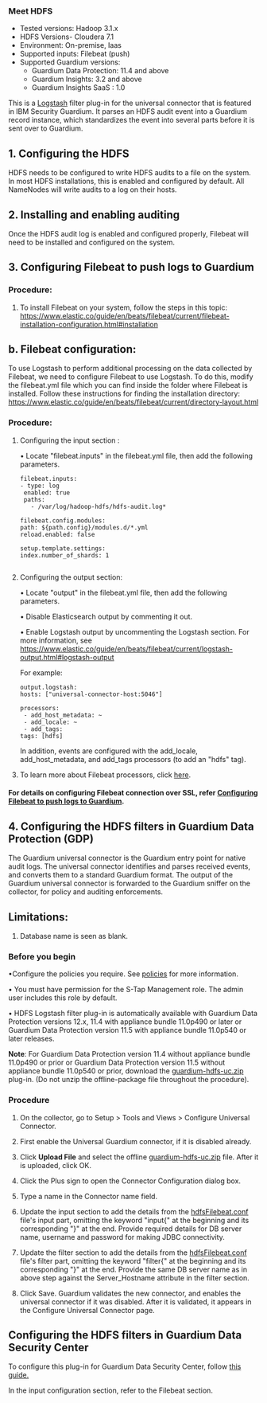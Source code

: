 ### Meet HDFS
* Tested versions: Hadoop 3.1.x
* HDFS Versions- Cloudera 7.1
* Environment: On-premise, Iaas
* Supported inputs: Filebeat (push)
* Supported Guardium versions:
  * Guardium Data Protection: 11.4 and above
  * Guardium Insights: 3.2 and above
  * Guardium Insights SaaS : 1.0

This is a [Logstash](https://github.com/elastic/logstash) filter plug-in for the universal connector that is featured in IBM Security Guardium. It parses an HDFS audit event into a Guardium record instance, which standardizes the event into several parts before it is sent over to Guardium.

## 1. Configuring the HDFS

HDFS needs to be configured to write HDFS audits to a file on the system. In most HDFS installations, this is enabled and configured by default. All NameNodes will write audits to a log on their hosts.

## 2. Installing and enabling auditing

Once the HDFS audit log is enabled and configured properly, Filebeat will need to be installed and configured on the system.

## 3. Configuring Filebeat to push logs to Guardium

### Procedure:

1. To install Filebeat on your system, follow the steps in this topic:
   https://www.elastic.co/guide/en/beats/filebeat/current/filebeat-installation-configuration.html#installation

## b. Filebeat configuration:

To use Logstash to perform additional processing on the data collected by Filebeat, we need to configure Filebeat to use Logstash. To do this, modify the filebeat.yml file which you can find inside the folder where Filebeat is installed. Follow these instructions for finding the installation directory:
https://www.elastic.co/guide/en/beats/filebeat/current/directory-layout.html

### Procedure:

1. Configuring the input section :

   • Locate "filebeat.inputs" in the filebeat.yml file, then add the following parameters.

    ```
    filebeat.inputs:
   - type: log
     enabled: true
     paths:
       - /var/log/hadoop-hdfs/hdfs-audit.log*

    filebeat.config.modules:
    path: ${path.config}/modules.d/*.yml
    reload.enabled: false

    setup.template.settings:
    index.number_of_shards: 1
  
    ```

2. Configuring the output section:

   • Locate "output" in the filebeat.yml file, then add the following parameters.

   • Disable Elasticsearch output by commenting it out.

   • Enable Logstash output by uncommenting the Logstash section. For more information, see https://www.elastic.co/guide/en/beats/filebeat/current/logstash-output.html#logstash-output

   For example:

    ```
    output.logstash:
    hosts: ["universal-connector-host:5046"]

    processors:
     - add_host_metadata: ~
     - add_locale: ~
     - add_tags:
    tags: [hdfs]

    ```
   In addition, events are configured with the add_locale, add_host_metadata, and add_tags processors (to add an "hdfs" tag).


3. To learn more about Filebeat processors, click [here](https://www.elastic.co/guide/en/beats/filebeat/current/filtering-and-enhancing-data.html#using-processors).

#### For details on configuring Filebeat connection over SSL, refer [Configuring Filebeat to push logs to Guardium](https://github.com/IBM/universal-connectors/blob/main/input-plugin/logstash-input-beats/README.md#configuring-filebeat-to-push-logs-to-guardium).


## 4. Configuring the HDFS filters in Guardium Data Protection (GDP)

The Guardium universal connector is the Guardium entry point for native audit logs.
The universal connector identifies and parses received events, and converts them to a standard Guardium format.
The output of the Guardium universal connector is forwarded to the Guardium sniffer on the collector, for policy and auditing enforcements.

## Limitations:

1. Database name is seen as blank.

### Before you begin
•Configure the policies you require. See [policies](/docs/#policies) for more information.

• You must have permission for the S-Tap Management role. The admin user includes this role by default.

• HDFS Logstash filter plug-in is automatically available with Guardium Data Protection versions 12.x, 11.4 with appliance bundle 11.0p490 or later or Guardium Data Protection version 11.5 with appliance bundle 11.0p540 or later releases.

**Note**: For Guardium Data Protection version 11.4 without appliance bundle 11.0p490 or prior or Guardium Data Protection version 11.5 without appliance bundle 11.0p540 or prior, download the [guardium-hdfs-uc.zip](https://github.com/IBM/universal-connectors/releases/download/v1.5.6/logstash-filter-hdfs_guardium_filter.zip) plug-in. (Do not unzip the offline-package file throughout the procedure). 

### Procedure

1. On the collector, go to Setup > Tools and Views > Configure Universal Connector.

2. First enable the Universal Guardium connector, if it is disabled already.

4. Click **Upload File** and select the offline [guardium-hdfs-uc.zip](https://github.com/IBM/universal-connectors/releases/download/v1.5.6/logstash-filter-hdfs_guardium_filter.zip) file. After it is uploaded, click OK.

5. Click the Plus sign to open the Connector Configuration dialog box.

6. Type a name in the Connector name field.

7. Update the input section to add the details from the [hdfsFilebeat.conf](./hdfsFilebeat.conf) file's input part, omitting the keyword "input{" at the beginning and its corresponding "}" at the end. Provide required details for DB server name, username and password for making JDBC connectivity.

8. Update the filter section to add the details from the [hdfsFilebeat.conf](./hdfsFilebeat.conf) file's filter part, omitting the keyword "filter{" at the beginning and its corresponding "}" at the end. Provide the same DB server name as in above step against the Server_Hostname attribute in the filter section.

9. Click Save. Guardium validates the new connector, and enables the universal connector if it was disabled. After it is validated, it appears in the Configure Universal Connector page.


## Configuring the HDFS filters in Guardium Data Security Center

To configure this plug-in for Guardium Data Security Center, follow [this guide.](https://github.com/IBM/universal-connectors/blob/main/docs/Guardium%20Insights/3.2.x/UC_Configuration_GI.md)

In the input configuration section, refer to the Filebeat section.

